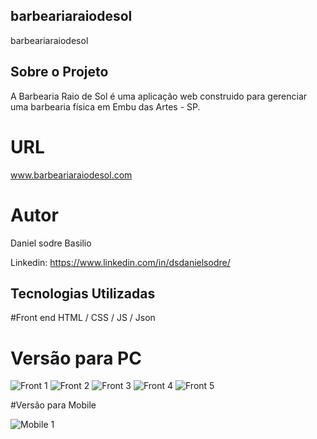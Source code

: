 ## barbeariaraiodesol
barbeariaraiodesol

## Sobre o Projeto
A Barbearia Raio de Sol é uma aplicação web construido para gerenciar uma barbearia física em Embu das Artes - SP.

# URL
www.barbeariaraiodesol.com

# Autor 
Daniel sodre Basilio

Linkedin: https://www.linkedin.com/in/dsdanielsodre/

## Tecnologias Utilizadas

#Front end
HTML / CSS / JS / Json

# Versão para PC

![Front 1](https://github.com/dsdanielsodre/assets/blob/main/img1.png)
![Front 2](https://github.com/dsdanielsodre/assets/blob/main/img2.png)
![Front 3](https://github.com/dsdanielsodre/assets/blob/main/img3.png)
![Front 4](https://github.com/dsdanielsodre/assets/blob/main/img5.png)
![Front 5](https://github.com/dsdanielsodre/assets/blob/main/img6.png)

#Versão para Mobile

![Mobile 1](https://github.com/dsdanielsodre/assets/blob/main/img4.png)
